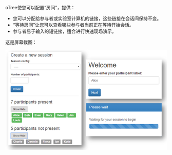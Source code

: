 oTree使您可以配置“房间”，提供：

- 您可以分配给参与者或实验室计算机的链接，这些链接在会话间保持不变。
- “等待房间”让您可以查看哪些参与者当前正在等待开始会话。
- 参与者易于输入的短链接，适合进行快速现场演示。

这是屏幕截图：

![](https://github.com/anlint/otree-docs-CN/blob/master/assets/room_combined.png)
